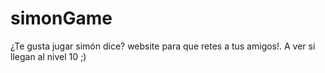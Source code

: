 # simonGame
¿Te gusta jugar simón dice? website para que retes a tus amigos!. A ver si llegan al nivel 10 ;)

